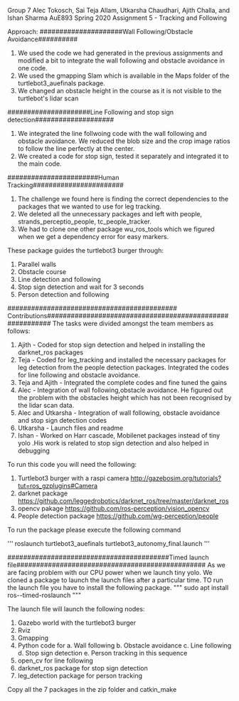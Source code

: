 Group 7
Alec Tokosch, Sai Teja Allam, Utkarsha Chaudhari, Ajith Challa, and Ishan Sharma
AuE893 Spring 2020
Assignment 5 - Tracking and Following

Approach:
#####################Wall Following/Obstacle Avoidance##########
1. We used the code we had generated in the previous assignments and modified a bit to integrate the wall following and obstacle avoidance in one code. 
2. We used the gmapping Slam which is available in the Maps folder of the turtlebot3_auefinals package.
3. We changed an obstacle height in the course as it is not visible to the turtlebot's lidar scan

#####################Line Following and stop sign detection####################
1. We integrated the line follwoing code with the wall following and obstacle avoidance. We reduced the blob size and the crop image ratios to follow the line perfectly at the center. 
2. We created a code for stop sign, tested it separately and integrated it to the main code.

#######################Human Tracking#######################
1. The challenge we found here is finding the correct dependencies to the packages that we wanted to use for leg tracking.
2. We deleted all the unnecessary packages and left with people, strands_perceptio_people, tc_people_tracker.
3. We had to clone one other package wu_ros_tools which we figured when we get a dependency error for easy markers.

These package guides the turtlebot3 burger through:
1. Parallel walls
2. Obstacle course
3. Line detection and following
4. Stop sign detection and wait for 3 seconds
5. Person detection and following


########################################### Contributions#########################################################
The tasks were divided amongst the team members as follows:
1. Ajith - Coded for stop sign detection and helped in installing the darknet_ros packages
2. Teja - Coded for leg_tracking and installed the necessary packages for leg detection from the people detection packages. Integrated the codes for line following and obstacle avoidance.
3. Teja and Ajith - Integrated the complete codes and fine tuned the gains
4. Alec - Integration of wall following,obstacle avoidance. He figured out the problem with the obstacles height which has not been recognised by the lidar scan data.
5. Alec and Utkarsha - Integration of wall following, obstacle avoidance and stop sign detection codes
6. Utkarsha - Launch files and readme
7. Ishan - Worked on Harr cascade, Mobilenet packages instead of tiny yolo .His work is related to stop sign detection and also helped in debugging 

To run this code you will need the following:
1. Turtlebot3 burger with a raspi camera http://gazebosim.org/tutorials?tut=ros_gzplugins#Camera
2. darknet package https://github.com/leggedrobotics/darknet_ros/tree/master/darknet_ros
3. opencv pakage https://github.com/ros-perception/vision_opencv
4. People detection package https://github.com/wg-perception/people

To run the package please execute the following command

'''
roslaunch turtlebot3_auefinals turtlebot3_autonomy_final.launch
'''

#########################################Timed launch file################################################
As we are facing problem with our CPU power when we launch tiny yolo. We cloned a package to launch the launch files after a particular time. TO run the launch file you have to install the following package.
""" sudo apt install ros-<ros-distro>-timed-roslaunch """

The launch file will launch the following nodes:
1. Gazebo world with the turtlebot3 burger
2. Rviz
3. Gmapping
4. Python code for
	a. Wall following
	b. Obstacle avoidance
	c. Line following
	d. Stop sign detection
	e. Person tracking
   in this sequence
5. open_cv for line following
6. darknet_ros package for stop sign detection
7. leg_detection package for person tracking


Copy all the 7 packages in the zip folder and catkin_make 

